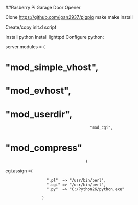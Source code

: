 ##Rasberry Pi Garage Door Opener

Clone https://github.com/joan2937/pigpio
make
make install

Create/copy init.d script

Install python
Install lighttpd
Configure python:

server.modules              = (
#                                       "mod_simple_vhost",
#                                       "mod_evhost",
#                                       "mod_userdir",
                                         "mod_cgi",
#                                       "mod_compress"
                                       )

cgi.assign =(

                      ".pl"  => "/usr/bin/perl",
                      ".cgi" => "/usr/bin/perl",
                      ".py"  => "C:/Python26/python.exe"

                    )


